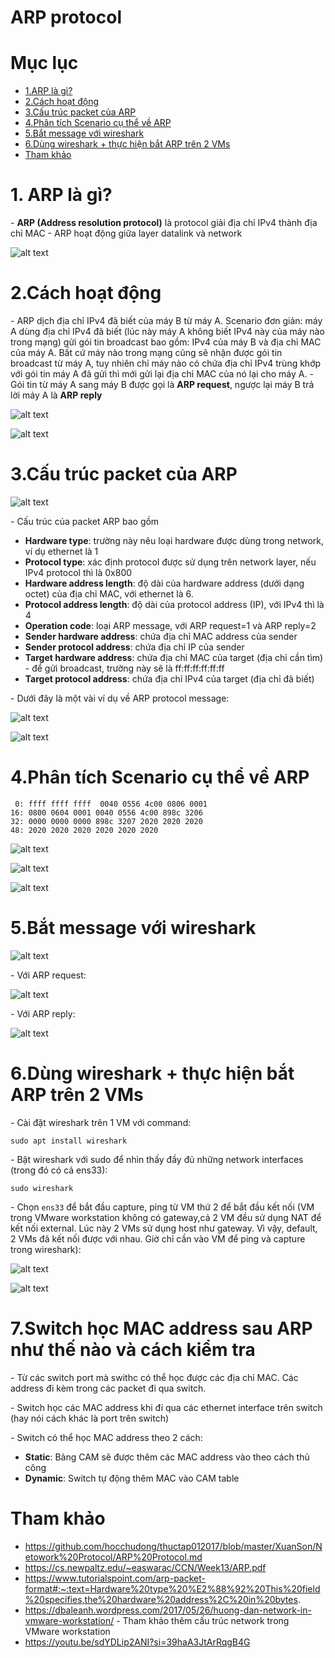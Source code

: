 # ARP protocol

# Mục lục
- [1.ARP là gì?](#1)
- [2.Cách hoạt động](#2)
- [3.Cấu trúc packet của ARP](#3)
- [4.Phân tích Scenario cụ thể về ARP](#4)
- [5.Bắt message với wireshark](#5)
- [6.Dùng wireshark + thực hiện bắt ARP trên 2 VMs](#6)
- [Tham khảo](#7)

<a name="1"></a>
# 1. ARP là gì?
\- **ARP (Address resolution protocol)** là protocol giải địa chỉ IPv4 thành địa chỉ MAC
\- ARP hoạt động giữa layer datalink và network

![alt text](image-2.png)

<a name="2"></a>
# 2.Cách hoạt động
\- ARP dịch địa chỉ IPv4 đã biết của máy B từ máy A. Scenario đơn giản: máy A dùng địa chỉ IPv4 đã biết (lúc này máy A không biết IPv4 này của máy nào trong mạng) gửi gói tin broadcast bao gồm: IPv4 của máy B và địa chỉ MAC của máy A. Bất cứ máy nào trong mạng cũng sẽ nhận được gói tin broadcast từ máy A, tuy nhiên chỉ máy nào có chứa địa chỉ IPv4 trùng khớp với gói tin máy A đã gửi thì mới gửi lại địa chỉ MAC của nó lại cho máy A.
\- Gói tin từ máy A sang máy B được gọi là **ARP request**, ngược lại máy B trả lời máy A là **ARP reply**

![alt text](image.png)

![alt text](image-1.png)

<a name="3"></a>
# 3.Cấu trúc packet của ARP

![alt text](image-3.png)

\- Cấu trúc của packet ARP bao gồm
- **Hardware type**: trường này nêu loại hardware được dùng trong network, ví dụ ethernet là 1
- **Protocol type**: xác định protocol được sử dụng trên network layer, nếu IPv4 protocol thì là 0x800
- **Hardware address length**: độ dài của hardware address (dưới dạng octet) của địa chỉ MAC, với ethernet là 6.
- **Protocol address length**: độ dài của protocol address (IP), với IPv4 thì là 4
- **Operation code**: loại ARP message, với ARP request=1 và ARP reply=2
- **Sender hardware address**: chứa địa chỉ MAC address của sender
- **Sender protocol address**: chứa địa chỉ IP của sender
- **Target hardware address**: chứa địa chỉ MAC của target (địa chỉ cần tìm) - để gửi broadcast, trường này sẽ là ff:ff:ff:ff:ff:ff
- **Target protocol address**: chứa địa chỉ IPv4 của target (địa chỉ đã biết)

\- Dưới đây là một vài ví dụ về ARP protocol message:

![alt text](image-4.png)

![alt text](image-5.png)

<a name="4"></a>
# 4.Phân tích Scenario cụ thể về ARP

```
 0: ffff ffff ffff  0040 0556 4c00 0806 0001
16: 0800 0604 0001 0040 0556 4c00 898c 3206
32: 0000 0000 0000 898c 3207 2020 2020 2020
48: 2020 2020 2020 2020 2020 2020
```

![alt text](image-6.png)

![alt text](image-7.png)

![alt text](image-8.png)

<a name="5"></a>
# 5.Bắt message với wireshark

![alt text](image-9.png)

\- Với ARP request:

![alt text](image-10.png)

\- Với ARP reply:

![alt text](image-11.png)

<a name="6"></a>
# 6.Dùng wireshark + thực hiện bắt ARP trên 2 VMs

<a name="7"></a>

\- Cài đặt wireshark trên 1 VM với command:
```
sudo apt install wireshark
```

\- Bật wireshark với sudo để nhìn thấy đầy đủ những network interfaces (trong đó có cả ens33):
```
sudo wireshark
```

\- Chọn `ens33` để bắt đầu capture, ping từ VM thứ 2 để bắt đầu kết nối (VM trong VMware workstation không có gateway,cả 2 VM đều sử dụng NAT để kết nối external. Lúc này 2 VMs sử dụng host như gateway. Vì vậy, default, 2 VMs đã kết nối được với nhau. Giờ chỉ cần vào VM để ping và capture trong wireshark):

![alt text](image-13.png)

![alt text](image-14.png)

# 7.Switch học MAC address sau ARP như thế nào và cách kiểm tra
\- Từ các switch port mà swithc có thể học được các địa chỉ MAC. Các address đi kèm trong các packet đi qua switch.

\- Switch học các MAC address khi đi qua các ethernet interface trên switch (hay nói cách khác là port trên switch)

\- Switch có thể học MAC address theo 2 cách:
- **Static**: Bảng CAM sẽ được thêm các MAC address vào theo cách thủ công
- **Dynamic**: Switch tự động thêm MAC vào CAM table

# Tham khảo
- https://github.com/hocchudong/thuctap012017/blob/master/XuanSon/Netowork%20Protocol/ARP%20Protocol.md
- https://cs.newpaltz.edu/~easwarac/CCN/Week13/ARP.pdf
- https://www.tutorialspoint.com/arp-packet-format#:~:text=Hardware%20type%20%E2%88%92%20This%20field%20specifies,the%20hardware%20address%2C%20in%20bytes.
- https://dbaleanh.wordpress.com/2017/05/26/huong-dan-network-in-vmware-workstation/ - Tham khảo thêm cấu trúc network trong VMware workstation
- https://youtu.be/sdYDLip2ANI?si=39haA3JtArRqgB4G